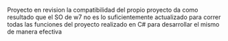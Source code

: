 Proyecto en revision la compatibilidad del propio proyecto da como resultado que el SO de w7 no es lo suficientemente actualizado para correr todas las funciones del proyecto realizado en C# para desarrollar el mismo de manera efectiva
